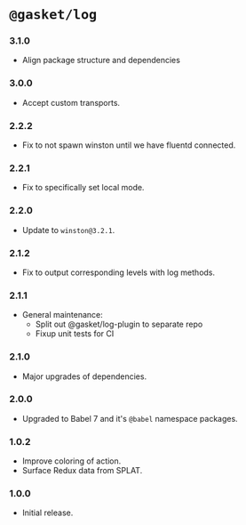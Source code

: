 # `@gasket/log`

### 3.1.0

- Align package structure and dependencies

### 3.0.0

- Accept custom transports.

### 2.2.2

- Fix to not spawn winston until we have fluentd connected.

### 2.2.1

- Fix to specifically set local mode.

### 2.2.0

- Update to `winston@3.2.1`.

### 2.1.2

- Fix to output corresponding levels with log methods.

### 2.1.1

- General maintenance:
  - Split out @gasket/log-plugin to separate repo
  - Fixup unit tests for CI

### 2.1.0

- Major upgrades of dependencies.

### 2.0.0

- Upgraded to Babel 7 and it's `@babel` namespace packages.

### 1.0.2

- Improve coloring of action.
- Surface Redux data from SPLAT.

### 1.0.0

- Initial release.

